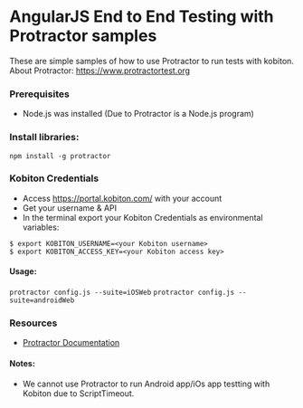 AngularJS End to End Testing with Protractor samples
==============

These are simple samples of how to use Protractor to run tests with kobiton. 
About Protractor: https://www.protractortest.org


### Prerequisites

- Node.js was installed (Due to Protractor is a Node.js program)

### Install libraries:

```shell
npm install -g protractor
```


### Kobiton Credentials
  * Access https://portal.kobiton.com/ with your account
  * Get your username & API
  * In the terminal export your Kobiton Credentials as environmental variables:

  ```shell
  $ export KOBITON_USERNAME=<your Kobiton username>
  $ export KOBITON_ACCESS_KEY=<your Kobiton access key>
  ```


#### Usage:

`protractor config.js --suite=iOSWeb`
`protractor config.js --suite=androidWeb`


### Resources

- [Protractor Documentation](https://www.protractortest.org)


#### Notes:
* We cannot use Protractor to run Android app/iOs app testting with Kobiton due to ScriptTimeout.
